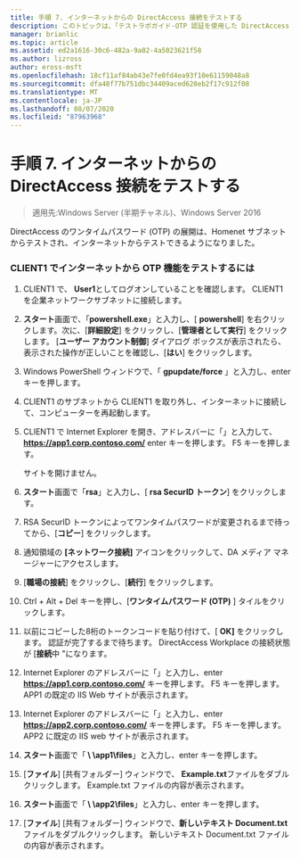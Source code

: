 ```yaml
---
title: 手順 7. インターネットからの DirectAccess 接続をテストする
description: このトピックは、「テストラボガイド-OTP 認証を使用した DirectAccess のデモンストレーション」と「RSA SecurID for Windows Server 2016」に含まれています。
manager: brianlic
ms.topic: article
ms.assetid: ed2a1616-30c6-482a-9a02-4a5023621f58
ms.author: lizross
author: eross-msft
ms.openlocfilehash: 18cf11af84ab43e7fe0fd4ea93f10e61159048a8
ms.sourcegitcommit: dfa48f77b751dbc34409aced628eb2f17c912f08
ms.translationtype: MT
ms.contentlocale: ja-JP
ms.lasthandoff: 08/07/2020
ms.locfileid: "87963968"
---
```

# <a name="step-7-test-directaccess-connectivity-from-the-internet"></a>手順 7. インターネットからの DirectAccess 接続をテストする

>適用先:Windows Server (半期チャネル)、Windows Server 2016

DirectAccess のワンタイムパスワード (OTP) の展開は、Homenet サブネットからテストされ、インターネットからテストできるようになりました。

### <a name="to-test-otp-functionality-from-the-internet-on-client1"></a>CLIENT1 でインターネットから OTP 機能をテストするには

1. CLIENT1 で、 **User1**としてログオンしていることを確認します。 CLIENT1 を企業ネットワークサブネットに接続します。

2. **スタート**画面で、「**powershell.exe**」と入力し、[ **powershell**] を右クリックします。次に、[**詳細設定**] をクリックし、[**管理者として実行**] をクリックします。 [**ユーザー アカウント制御**] ダイアログ ボックスが表示されたら、表示された操作が正しいことを確認し、[**はい**] をクリックします。

3. Windows PowerShell ウィンドウで、「 **gpupdate/force** 」と入力し、enter キーを押します。

4. CLIENT1 のサブネットから CLIENT1 を取り外し、インターネットに接続して、コンピューターを再起動します。

5. CLIENT1 で Internet Explorer を開き、アドレスバーに「」と入力して、 **https://app1.corp.contoso.com/** enter キーを押します。 F5 キーを押します。

   サイトを開けません。

6. **スタート**画面で「**rsa**」と入力し、[ **rsa SecurID トークン**] をクリックします。

7. RSA SecurID トークンによってワンタイムパスワードが変更されるまで待ってから、[**コピー**] をクリックします。

8. 通知領域の **[ネットワーク接続]** アイコンをクリックして、DA メディア マネージャーにアクセスします。

9. [**職場の接続**] をクリックし、[**続行**] をクリックします。

10. Ctrl + Alt + Del キーを押し、[**ワンタイムパスワード (OTP)** ] タイルをクリックします。

11. 以前にコピーした8桁のトークンコードを貼り付けて、[ **OK]** をクリックします。 認証が完了するまで待ちます。 DirectAccess Workplace の接続状態が [**接続**中 "になります。

12. Internet Explorer のアドレスバーに「」と入力し、enter **https://app1.corp.contoso.com/** キーを押します。 F5 キーを押します。 APP1 の既定の IIS Web サイトが表示されます。

13. Internet Explorer のアドレスバーに「」と入力し、enter **https://app2.corp.contoso.com/** キーを押します。 F5 キーを押します。 APP2 に既定の IIS web サイトが表示されます。

14. **スタート**画面で「<strong> \\ \app1\files</strong>」と入力し、enter キーを押します。

15. [**ファイル**] [共有フォルダー] ウィンドウで、 **Example.txt**ファイルをダブルクリックします。 Example.txt ファイルの内容が表示されます。

16. **スタート**画面で「<strong> \\ \app2\files</strong>」と入力し、enter キーを押します。

17. [**ファイル**] [共有フォルダー] ウィンドウで、**新しいテキスト Document.txt**ファイルをダブルクリックします。 新しいテキスト Document.txt ファイルの内容が表示されます。



